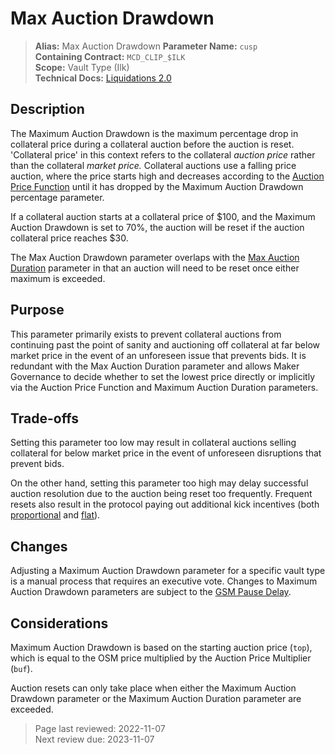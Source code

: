 # Max Auction Drawdown

>**Alias:**  Max Auction Drawdown
>**Parameter Name:** `cusp`  
>**Containing Contract:** `MCD_CLIP_$ILK`  
>**Scope:** Vault Type (Ilk)  
>**Technical Docs:** [Liquidations 2.0](https://docs.makerdao.com/smart-contract-modules/dog-and-clipper-detailed-documentation)  

## Description

The Maximum Auction Drawdown is the maximum percentage drop in collateral price during a collateral auction before the auction is reset. 'Collateral price' in this context refers to the collateral _auction price_ rather than the collateral _market price._ Collateral auctions use a falling price auction, where the price starts high and decreases according to the [Auction Price Function](param-auction-price-function.md) until it has dropped by the Maximum Auction Drawdown percentage parameter.

If a collateral auction starts at a collateral price of $100, and the Maximum Auction Drawdown is set to 70%, the auction will be reset if the auction collateral price reaches $30.

The Max Auction Drawdown parameter overlaps with the [Max Auction Duration](param-max-auction-duration.md) parameter in that an auction will need to be reset once either maximum is exceeded.

## Purpose

This parameter primarily exists to prevent collateral auctions from continuing past the point of sanity and auctioning off collateral at far below market price in the event of an unforeseen issue that prevents bids. It is redundant with the Max Auction Duration parameter and allows Maker Governance to decide whether to set the lowest price directly or implicitly via the Auction Price Function and Maximum Auction Duration parameters.

## Trade-offs

Setting this parameter too low may result in collateral auctions selling collateral for below market price in the event of unforeseen disruptions that prevent bids.

On the other hand, setting this parameter too high may delay successful auction resolution due to the auction being reset too frequently. Frequent resets also result in the protocol paying out additional kick incentives (both [proportional](param-proportional-kick-incentive.md) and [flat](param-flat-kick-incentive.md)).

## Changes

Adjusting a Maximum Auction Drawdown parameter for a specific vault type is a manual process that requires an executive vote. Changes to Maximum Auction Drawdown parameters are subject to the [GSM Pause Delay](../core/param-gsm-pause-delay.md).

## Considerations

Maximum Auction Drawdown is based on the starting auction price (`top`), which is equal to the OSM price multiplied by the Auction Price Multiplier (`buf`).

Auction resets can only take place when either the Maximum Auction Drawdown parameter or the Maximum Auction Duration parameter are exceeded.

>Page last reviewed: 2022-11-07  
>Next review due: 2023-11-07  

